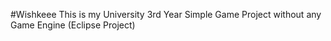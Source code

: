 #Wishkeee
This is my University 3rd Year Simple Game Project without any Game Engine
(Eclipse Project)
